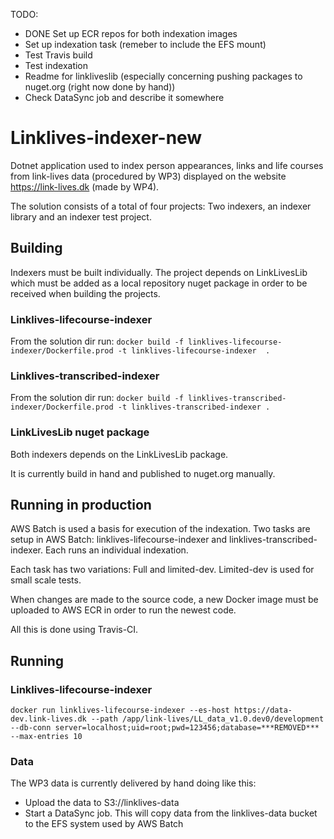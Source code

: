 TODO:
* DONE Set up ECR repos for both indexation images
* Set up indexation task (remeber to include the EFS mount)
* Test Travis build
* Test indexation
* Readme for linkliveslib (especially concerning pushing packages to nuget.org (right now done by hand))
* Check DataSync job and describe it somewhere

# Linklives-indexer-new
Dotnet application used to index person appearances, links and life courses from link-lives data (procedured by WP3) displayed on the website https://link-lives.dk (made by WP4).

The solution consists of a total of four projects: Two indexers, an indexer library and an indexer test project.

## Building
Indexers must be built individually. 
The project depends on LinkLivesLib which must be added as a local repository nuget package in order to be received when building the projects.

### Linklives-lifecourse-indexer
From the solution dir run: ``docker build -f linklives-lifecourse-indexer/Dockerfile.prod -t linklives-lifecourse-indexer  .``

### Linklives-transcribed-indexer
From the solution dir run: ``docker build -f linklives-transcribed-indexer/Dockerfile.prod -t linklives-transcribed-indexer .``

### LinkLivesLib nuget package
Both indexers depends on the LinkLivesLib package.

It is currently build in hand and published to nuget.org manually.

## Running in production
AWS Batch is used a basis for execution of the indexation.
Two tasks are setup in AWS Batch: linklives-lifecourse-indexer and linklives-transcribed-indexer. Each runs an individual indexation.

Each task has two variations: Full and limited-dev. Limited-dev is used for small scale tests.

When changes are made to the source code, a new Docker image must be uploaded to AWS ECR in order to run the newest code.

All this is done using Travis-CI.

## Running
### Linklives-lifecourse-indexer
``docker run linklives-lifecourse-indexer --es-host https://data-dev.link-lives.dk --path /app/link-lives/LL_data_v1.0.dev0/development --db-conn server=localhost;uid=root;pwd=123456;database=***REMOVED*** --max-entries 10``

### Data
The WP3 data is currently delivered by hand doing like this:
* Upload the data to S3://linklives-data
* Start a DataSync job. This will copy data from the linklives-data bucket to the EFS system used by AWS Batch
